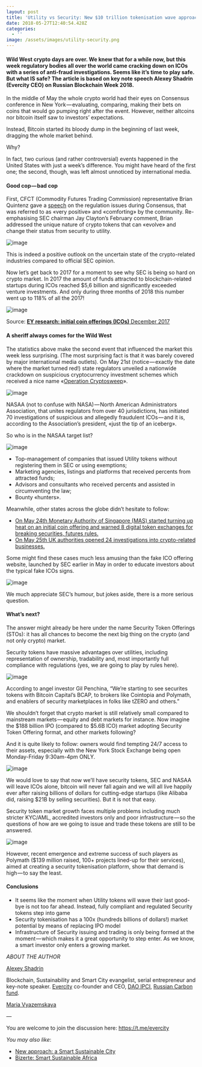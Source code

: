 ```yaml
---
layout: post
title: 'Utility vs Security: New $10 trillion tokenisation wave approaches?'
date: 2018-05-27T12:40:54.428Z
categories:
  - ''
image: /assets/images/utility-security.png
---
```

#### Wild West crypto days are over. We knew that for a while now, but this week regulatory bodies all over the world came cracking down on ICOs with a series of anti-fraud investigations. Seems like it’s time to play safe. But what IS safe? The article is based on key note speech Alexey Shadrin (Evercity CEO) on Russian Blockchain Week 2018.

In the middle of May the whole crypto world had their eyes on Consensus conference in New York — evaluating, comparing, making their bets on coins that would go pumping right after the event. However, neither altcoins nor bitcoin itself saw to investors’ expectations.

Instead, Bitcoin started its bloody dump in the beginning of last week, dragging the whole market behind.

Why?

In fact, two curious (and rather controversial) events happened in the United States with just a week’s difference. You might have heard of the first one; the second, though, was left almost unnoticed by international media.

#### Good cop — bad cop

First, CFCT (Commodity Futures Trading Commission) representative Brian Quintenz gave a [speech](http://krownelaw.com/posts/2018/05/cftc-commissioner-quintenz-drops-hints-of-more-bespoke-us-crypto-regulatory-approach/) on the regulation issues during Consensus, that was referred to as «very positive» and «comforting» by the community. Re-emphasising SEC chairman Jay Clayton’s February comment, Brian addressed the unique nature of crypto tokens that can «evolve» and change their status from security to utility.

![image](https://cdn-images-1.medium.com/max/800/1*d-DBVZgT10DTPkHJuPr0Yw.png)

This is indeed a positive outlook on the uncertain state of the crypto-related industries compared to official SEC opinion.

Now let’s get back to 2017 for a moment to see why SEC is being so hard on crypto market. In 2017 the amount of funds attracted to blockchain-related startups during ICOs reached $5,6 billion and significantly exceeded venture investments. And only during three months of 2018 this number went up to 118% of all the 2017!

![image](https://cdn-images-1.medium.com/max/800/1*w_8-c7Es3iIpPq_XLdAJrw.png)

Source: [**EY research: initial coin offerings (ICOs)** December 2017](http://www.ey.com/Publication/vwLUAssets/ey-research-initial-coin-offerings-icos/%24File/ey-research-initial-coin-offerings-icos.pdf)

#### A sheriff always comes for the Wild West

The statistics above make the second event that influenced the market this week less surprising. (The most surprising fact is that it was barely covered by major international media outlets). On May 21st (notice — exactly the date where the market turned red!) state regulators unveiled a nationwide crackdown on suspicious cryptocurrency investment schemes which received a nice name «[Operation Cryptosweep](https://cointelegraph.com/news/us-and-canadian-securities-regulators-coordinate-ico-probe-in-operation-cryptosweep)».

![image](https://cdn-images-1.medium.com/max/800/1*ekAnLiN0glFdeaCC3YPjew.png)

NASAA (not to confuse with NASA) — North American Administrators Association, that unites regulators from over 40 jurisdictions, has initiated 70 investigations of suspicious and allegedly fraudulent ICOs — and it is, according to the Association’s president, «just the tip of an iceberg».

So who is in the NASAA target list?

![image](https://cdn-images-1.medium.com/max/800/1*gM5eQRpQ0STMcyalU4cy5A.png)

* Top-management of companies that issued Utility tokens without registering them in SEC or using exemptions;
* Marketing agencies, listings and platforms that received percents from attracted funds;
* Advisors and consultants who received percents and assisted in circumventing the law;
* Bounty «hunters».

Meanwhile, other states across the globe didn’t hesitate to follow:

* [On May 24th Monetary Authority of Singapore (MAS) started turning up heat on an initial coin offering and warned 8 digital token exchanges for breaking securities, futures rules.](https://www.businesstimes.com.sg/banking-finance/mas-turns-up-heat-on-crypto-currency-exchanges-and-icos)
* [On May 25th UK authorities opened 24 investigations into crypto-related businesses.](https://cointelegraph.com/news/uk-financial-regulator-opens-24-investigations-into-crypto-businesses-for-compliance)

Some might find these cases much less amusing than the fake ICO offering website, launched by SEC earlier in May in order to educate investors about the typical fake ICOs signs.

![image](https://cdn-images-1.medium.com/max/800/1*ZazyX3sSVSq-udRAUw7gjg.png)

We much appreciate SEC’s humour, but jokes aside, there is a more serious question.

#### What’s next?

The answer might already be here under the name Security Token Offerings (STOs): it has all chances to become the next big thing on the crypto (and not only crypto) market.

Security tokens have massive advantages over utilities, including representation of ownership, tradability and, most importantly full compliance with regulations (yes, we are going to play by rules here).

![image](https://cdn-images-1.medium.com/max/800/1*UIYJxNwWhVLnObkOG1Ksfg.png)

According to angel investor Gil Penchina, “We’re starting to see securites tokens with Bitcoin Capital’s BCAP, to brokers like Cointopia and Polymath, and enablers of security marketplaces in folks like tZERO and others.”

We shouldn’t forget that crypto market is still relatively small compared to mainstream markets — equity and debt markets for instance. Now imagine the $188 billion IPO (compared to $5.6B ICO) market adopting Security Token Offering format, and other markets following?

And it is quite likely to follow: owners would find tempting 24/7 access to their assets, especially with the New York Stock Exchange being open Monday-Friday 9:30am-4pm ONLY.

![image](https://cdn-images-1.medium.com/max/800/1*CeRgD21e3FdjVM4N8GKBBw.png)

We would love to say that now we’ll have security tokens, SEC and NASAA will leave ICOs alone, bitcoin will never fall again and we will all live happily ever after raising billions of dollars for cutting-edge startups (like Alibaba did, raising $21B by selling securities). But it is not that easy.

Security token market growth faces multiple problems including much stricter KYC/AML, accredited investors only and poor infrastructure — so the questions of how are we going to issue and trade these tokens are still to be answered.

![image](https://cdn-images-1.medium.com/max/800/1*VA6Jl0IvSZGj_U9YCoQMyw.png)

However, recent emergence and extreme success of such players as Polymath ($139 million raised, 100+ projects lined-up for their services), aimed at creating a security tokenisation platform, show that demand is high — to say the least.

#### Conclusions

* It seems like the moment when Utility tokens will wave their last good-bye is not too far ahead. Instead, fully compliant and regulated Security tokens step into game
* Security tokenisation has a 100x (hundreds billions of dollars!) market potential by means of replacing IPO model
* Infrastructure of Security issuing and trading is only being formed at the moment — which makes it a great opportunity to step enter. As we know, a smart investor only enters a growing market.

_ABOUT THE AUTHOR_

[Alexey Shadrin](https://www.linkedin.com/in/alexeyshadrin/)

Blockchain, Sustainability and Smart City evangelist, serial entrepreneur and key-note speaker. [Evercity](http://evercity.io/) co-founder and CEO, [DAO IPCI](http://ipci.io/), [Russian Carbon fund](https://russiancarbon.org/).

[Maria Vyazemskaya](https://www.facebook.com/masha.vyazemskaya)

—

You are welcome to join the discussion here: <https://t.me/evercity>

_You may also like_:

* [New approach: a Smart Sustainable City](https://medium.com/@evercityappstore/new-approach-a-smart-sustainable-city-85a72117f079)
* [Bizerte: Smart Sustainable Africa](https://medium.com/@evercityappstore/bizerte-smart-sustainable-city-in-africa-7168f42a53d)
